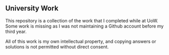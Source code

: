 ## University Work ##
This repository is a collection of the work that I completed while at UoW. Some work is missing as I was not maintaining a Github account before my third year. 

All of this work is my own intellectual property, and copying answers or solutions is not permitted without direct consent.
